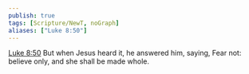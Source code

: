 ```yaml
---
publish: true
tags: [Scripture/NewT, noGraph]
aliases: ["Luke 8:50"]
---
```

[Luke 8:50](https://churchofjesuschrist.org/study/scriptures/nt/luke/8?lang=eng&id=p50#p50) But when Jesus heard it, he answered him, saying, Fear not: believe only, and she shall be made whole.
